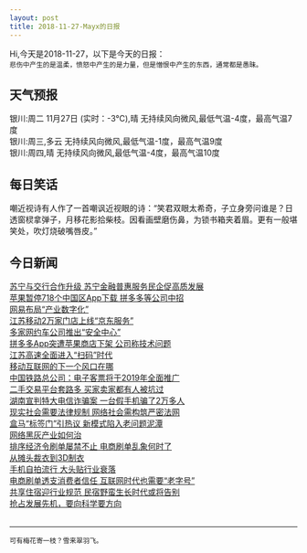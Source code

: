 ```yaml
---
layout: post
title: 2018-11-27-Mayx的日报
---
```


Hi,今天是2018-11-27，以下是今天的日报：<br><small>
悲伤中产生的是温柔，愤怒中产生的是力量，但是憎恨中产生的东西，通常都是愚昧。</small><!--more-->
## 天气预报
银川:周二 11月27日 (实时：-3℃),晴 无持续风向微风,最低气温-4度，最高气温7度<br>银川:周三,多云 无持续风向微风,最低气温-1度，最高气温9度<br>银川:周四,晴 无持续风向微风,最低气温-4度，最高气温10度
## 每日笑话
嘲近视诗有人作了一首嘲讽近视眼的诗：“笑君双眼太希奇，子立身旁问谁是？日透窗棂拿弹子，月移花影拾柴枝。因看画壁磨伤鼻，为锁书箱夹着眉。更有一般堪笑处，吹灯烧破嘴唇皮。”

## 今日新闻

[苏宁与交行合作升级 苏宁金融普惠服务民企促高质发展](http://it.people.com.cn/n1/2018/1127/c1009-30428435.html)   
[苹果暂停718个中国区App下载 拼多多等公司中招](http://it.people.com.cn/n1/2018/1127/c1009-30428281.html)   
[网易布局“产业数字化”](http://it.people.com.cn/n1/2018/1127/c1009-30428129.html)   
[江苏移动2万家门店上线“京东服务”](http://it.people.com.cn/n1/2018/1127/c1009-30428124.html)   
[多家网约车公司推出“安全中心”](http://it.people.com.cn/n1/2018/1127/c1009-30427974.html)   
[拼多多App突遭苹果商店下架 公司称技术问题](http://it.people.com.cn/n1/2018/1127/c1009-30427921.html)   
[江苏高速全面进入“扫码”时代](http://it.people.com.cn/n1/2018/1127/c1009-30424154.html)   
[移动互联网的下一个风口在哪](http://it.people.com.cn/n1/2018/1127/c1009-30426280.html)   
[中国铁路总公司：电子客票将于2019年全面推广](http://it.people.com.cn/n1/2018/1127/c1009-30424138.html)   
[二手交易平台套路多 买家卖家都有人被坑过](http://it.people.com.cn/n1/2018/1127/c1009-30424129.html)   
[湖南宣判特大电信诈骗案 一台假手机骗了2万多人](http://it.people.com.cn/n1/2018/1127/c1009-30424132.html)   
[现实社会需要法律规制 网络社会需构筑严密法网](http://it.people.com.cn/n1/2018/1127/c1009-30423900.html)   
[盒马“标签门”引热议 新模式陷入老问题泥潭](http://it.people.com.cn/n1/2018/1127/c1009-30423966.html)   
[网络黑灰产业如何治](http://it.people.com.cn/n1/2018/1127/c1009-30423909.html)   
[排序经济令刷单屡禁不止 电商刷单乱象何时了](http://it.people.com.cn/n1/2018/1127/c1009-30423987.html)   
[从摊头裁衣到3D制衣](http://it.people.com.cn/n1/2018/1127/c1009-30423486.html)   
[手机自拍流行 大头贴行业衰落](http://it.people.com.cn/n1/2018/1127/c1009-30423888.html)   
[电商刷单透支消费者信任 互联网时代也需要“老字号”](http://it.people.com.cn/n1/2018/1127/c1009-30423835.html)   
[共享住宿迎行业规范 民宿野蛮生长时代或将告别](http://it.people.com.cn/n1/2018/1127/c1009-30423851.html)   
[抢占发展先机，要向科学要方向](http://it.people.com.cn/n1/2018/1127/c1009-30423803.html)   
<br />

***

<small>可有梅花寄一枝？雪来翠羽飞。</small>
